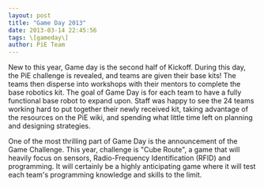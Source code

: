 ```yaml
---
layout: post
title: "Game Day 2013"
date: 2013-03-14 22:45:56
tags: \[gameday\]
author: PiE Team
---
```


New to this year, Game day is the second half of Kickoff. During this day, the PiE challenge is revealed, and teams are given their base kits! The teams then disperse into workshops with their mentors to complete the base robotics kit. The goal of Game Day is for each team to have a fully functional base robot to expand upon. Staff was happy to see the 24 teams working hard to put together their newly received kit, taking advantage of the resources on the PiE wiki, and spending what little time left on planning and designing strategies.

One of the most thrilling part of Game Day is the announcement of the Game Challenge.  This year, challenge is "Cube Route", a game that will heavily focus on sensors, Radio-Frequency Identification (RFID) and programming.  It will certainly be a highly anticipating game where it will test each team's programming knowledge and skills to the limit.